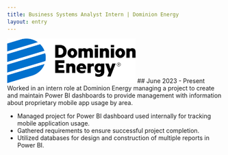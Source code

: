 ```yaml
---
title: Business Systems Analyst Intern | Dominion Energy
layout: entry
---
```

<img src="/assets/images/Dominion Energy Logo.png" alt="A blue and white Dominion Energy logo" width="300px">
## June 2023 - Present
Worked in an intern role at Dominion Energy managing a project to create and maintain Power BI dashboards to provide management with information about proprietary mobile app usage by area.

* Managed project for Power BI dashboard used internally for tracking mobile application usage.
*	Gathered requirements to ensure successful project completion.
* Utilized databases for design and construction of multiple reports in Power BI.
